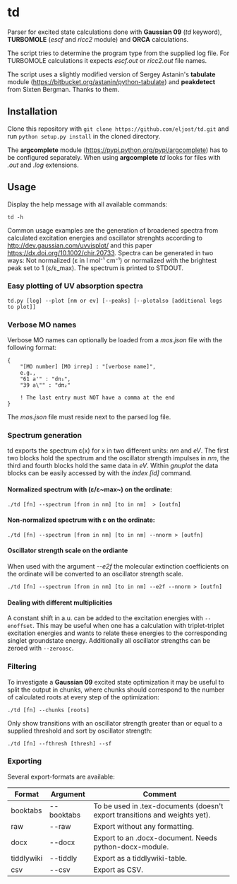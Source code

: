 # td

Parser for excited state calculations done with **Gaussian 09** (*td* keyword), **TURBOMOLE** (*escf* and *ricc2* module) and **ORCA** calculations.

The script tries to determine the program type from the supplied log file. For TURBOMOLE
calculations it expects *escf.out* or *ricc2.out* file names.

The script uses a slightly modified version of Sergey Astanin's **tabulate** module (https://bitbucket.org/astanin/python-tabulate) and **peakdetect** from Sixten Bergman. Thanks to them.

## Installation
Clone this repository with ``git clone https://github.com/eljost/td.git`` and run
``python setup.py install`` in the cloned directory.

The **argcomplete** module (https://pypi.python.org/pypi/argcomplete) has to be configured separately. When using **argcomplete** *td* looks for files with *.out* and *.log* extensions.

## Usage
Display the help message with all available commands:

	td -h

Common usage examples are the generation of broadened spectra from calculated excitation energies and oscillator strenghts according to http://dev.gaussian.com/uvvisplot/ and this paper https://dx.doi.org/10.1002/chir.20733. Spectra can be generated in two ways: Not normalized (ε in l mol⁻¹ cm⁻¹) or normalized with the brightest  peak set to 1 (ε/ε_max). The spectrum is printed to STDOUT.

### Easy plotting of UV absorption spectra

    td.py [log] --plot [nm or ev] [--peaks] [--plotalso [additional logs to plot]]


### Verbose MO names 
Verbose MO names can optionally be loaded from a *mos.json* file with the following format:

	{
		"[MO number] [MO irrep] : "[verbose name]",
		e.g.,
		"61 a'" : "dπ₁",
		"39 a\"" : "dπ₂"
		
		! The last entry must NOT have a comma at the end
	}

The *mos.json* file must reside next to the parsed log file.

### Spectrum generation

td exports the spectrum ε(x) for x in two different units: *nm* and *eV*. The first two blocks hold the spectrum and the oscillator strength impulses in *nm*, the third and fourth blocks hold the same data in *eV*. Within *gnuplot* the data blocks can be easily accessed by with the *index [id]* command.

#### Normalized spectrum with (ε/ε~max~) on the ordinate:

	./td [fn] --spectrum [from in nm] [to in nm]  > [outfn]
	
#### Non-normalized spectrum with ε on the ordinate:

	./td [fn] --spectrum [from in nm] [to in nm] --nnorm > [outfn]
	
#### Oscillator strength scale on the ordiante
When used with the argument  *\-\-e2f* the molecular extinction coefficients on the ordinate will be converted to an oscillator strength scale.

	./td [fn] --spectrum [from in nm] [to in nm] --e2f --nnorm > [outfn]
	
#### Dealing with different multiplicities
A constant shift in a.u. can be added to the excitation energies with `--enoffset`. This may be useful when one has a calculation with triplet-triplet excitation energies and wants to relate these energies to the corresponding singlet groundstate energy. Additionally all oscillator strengths can be zeroed with `--zeroosc`.

### Filtering

To investigate a **Gaussian 09** excited state optimization it may be useful to split the output in chunks, where chunks should correspond to the number of calculated roots at every step of the optimization:

	./td [fn] --chunks [roots]

Only show transitions with an oscillator strength greater than or equal to a supplied threshold and sort by oscillator strength:
	
	./td [fn] --fthresh [thresh] --sf

### Exporting
Several export-formats are available:

| Format | Argument | Comment |
| --------- | ------------- | ------------- |
| booktabs | \-\-booktabs | To be used in .tex-documents (doesn't export transitions and weights yet).|
| raw | \-\-raw | Export without any formatting. |
| docx | \-\-docx | Export to an .docx-document. Needs python-docx-module. |
| tiddlywiki | \-\-tiddly | Export as a tiddlywiki-table. |
| csv | \-\-csv | Export as CSV. |
